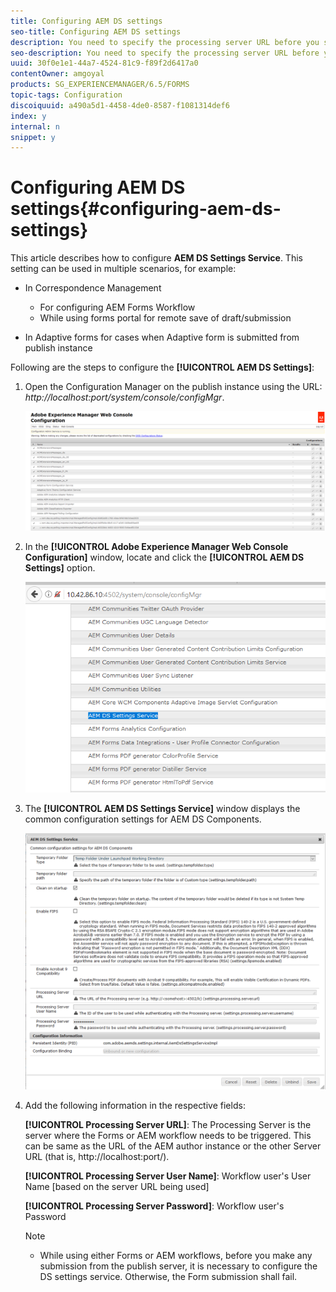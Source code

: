 ```yaml
---
title: Configuring AEM DS settings
seo-title: Configuring AEM DS settings
description: You need to specify the processing server URL before you submit a form.
seo-description: You need to specify the processing server URL before you submit a form.
uuid: 30f0e1e1-44a7-4524-81c9-f89f2d6417a0
contentOwner: amgoyal
products: SG_EXPERIENCEMANAGER/6.5/FORMS
topic-tags: Configuration
discoiquuid: a490a5d1-4458-4de0-8587-f1081314def6
index: y
internal: n
snippet: y
---
```


# Configuring AEM DS settings{#configuring-aem-ds-settings}

This article describes how to configure **AEM DS Settings Service**. This setting can be used in multiple scenarios, for example:

* In Correspondence Management

    * For configuring AEM Forms Workflow
    * While using forms portal for remote save of draft/submission

* In Adaptive forms for cases when Adaptive form is submitted from publish instance

Following are the steps to configure the **[!UICONTROL AEM DS Settings]**:

1. Open the Configuration Manager on the publish instance using the URL:   
   *http://localhost:port/system/console/configMgr*.

   ![AEM Web Console Configuration](assets/web_configuration_console_new.png)

1. In the **[!UICONTROL Adobe Experience Manager Web Console Configuration]** window, locate and click the **[!UICONTROL AEM DS Settings]** option.

   ![DS Settings](assets/ds_settings_new.png)

1. The **[!UICONTROL AEM DS Settings Service]** window displays the common configuration settings for AEM DS Components.

   ![DS Settings Service](assets/ds_settings_service_new.png)

1. Add the following information in the respective fields:

   **[!UICONTROL **Processing Server UR**L]**: The Processing Server is the server where the Forms or AEM workflow needs to be triggered. This can be same as the URL of the AEM author instance or the other Server URL (that is, http://localhost:port/).

   ****[!UICONTROL Processing Server User Name]****: Workflow user's User Name [based on the server URL being used]

   ****[!UICONTROL Processing Server Password]****: Workflow user's Password

   >[!NOTE]
   >
   >
   >    
   >    
   >    * While using either Forms or AEM workflows, before you make any submission from the publish server, it is necessary to configure the DS settings service. Otherwise, the Form submission shall fail.
   >    
   >

